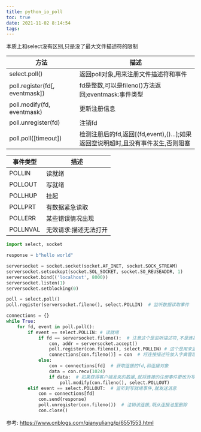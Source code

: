 ```yaml
---
title: python_io_poll
toc: true
date: 2021-11-02 8:14:54
tags:
---
```


本质上和select没有区别,只是没了最大文件描述符的限制

方法|描述
--|--
select.poll()|返回poll对象,用来注册文件描述符和事件
poll.register(fd[, eventmask])|fd是整数,可以是fileno()方法返回;eventmask:事件类型
poll.modify(fd, eventmask)|更新注册信息
poll.unregister(fd)|注销fd
poll.poll([timeout])|检测注册后的fd,返回[(fd,event),()...];如果返回空说明超时,且没有事件发生,否则阻塞


事件类型|描述
--|--
POLLIN	|读就绪
POLLOUT|	写就绪
POLLHUP	|挂起
POLLPRT	|有数据紧急读取
POLLERR	|某些错误情况出现
POLLNVAL|	无效请求:描述无法打开



```python
import select, socket

response = b"hello world"

serversocket = socket.socket(socket.AF_INET, socket.SOCK_STREAM)
serversocket.setsockopt(socket.SOL_SOCKET, socket.SO_REUSEADDR, 1)
serversocket.bind(('localhost', 8000))
serversocket.listen(1)
serversocket.setblocking(0)

poll = select.poll()
poll.register(serversocket.fileno(), select.POLLIN)  # 监听数据读取事件

connections = {}
while True:
    for fd, event in poll.poll():
        if event == select.POLLIN: # 读就绪
            if fd == serversocket.fileno():  # 注意这个是监听描述符,不是连接文件描述符,这个是用来判断有没有连接进来
                con, addr = serversocket.accept()
                poll.register(con.fileno(), select.POLLIN) # 这个是用来监听连接的文件描述符,服务端和客户端创建连接后,会使用新的文件描述符
                connections[con.fileno()] = con  # 将连接描述符放入字典管理
            else:
                con = connections[fd]  # 获取连接的fd,和连接对象
                data = con.recv(1024)
                if data:  # 如果获得客户端发来的数据,就将连接的注册事件更改为写就绪,进入到下面的elif
                    poll.modify(con.fileno(), select.POLLOUT)
        elif event == select.POLLOUT:  # 监听到写就绪事件,就发送消息
            con = connections[fd]
            con.send(response)
            poll.unregister(con.fileno())  # 注销该连接,既从连接池里删除
            con.close()

```


参考:
https://www.cnblogs.com/qianyuliang/p/6551553.html
